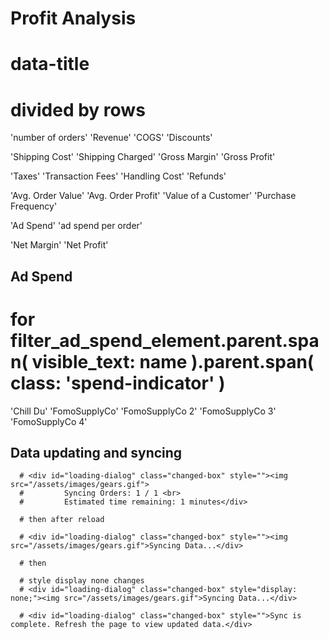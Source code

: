 # Profit Analysis
# data-title

# divided by rows

'number of orders'
'Revenue'
'COGS'
'Discounts'

'Shipping Cost'
'Shipping Charged'
'Gross Margin'
'Gross Profit'

'Taxes'
'Transaction Fees'
'Handling Cost'
'Refunds'

'Avg. Order Value'
'Avg. Order Profit'
'Value of a Customer'
'Purchase Frequency'

'Ad Spend'
'ad spend per order'

'Net Margin'
'Net Profit'


## Ad Spend

# for filter_ad_spend_element.parent.span( visible_text: name ).parent.span( class: 'spend-indicator' )

'Chill Du'
'FomoSupplyCo'
'FomoSupplyCo 2'
'FomoSupplyCo 3'
'FomoSupplyCo 4'


## Data updating and syncing

      # <div id="loading-dialog" class="changed-box" style=""><img src="/assets/images/gears.gif">
      #         Syncing Orders: 1 / 1 <br>
      #         Estimated time remaining: 1 minutes</div>
      
      # then after reload
      
      # <div id="loading-dialog" class="changed-box" style=""><img src="/assets/images/gears.gif">Syncing Data...</div>
      
      # then
      
      # style display none changes
      # <div id="loading-dialog" class="changed-box" style="display: none;"><img src="/assets/images/gears.gif">Syncing Data...</div>

      # <div id="loading-dialog" class="changed-box" style="">Sync is complete. Refresh the page to view updated data.</div>